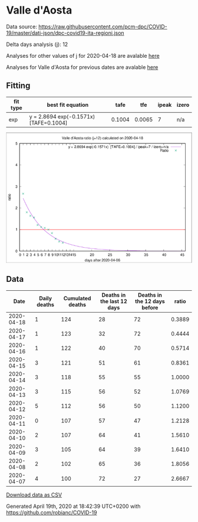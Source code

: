 # Valle d'Aosta

Data source: https://raw.githubusercontent.com/pcm-dpc/COVID-19/master/dati-json/dpc-covid19-ita-regioni.json

Delta days analysis (j): 12

Analyses for other values of j for 2020-04-18 are avalable [here](../2020-04-18/README.md)

Analyses for Valle d'Aosta for previous dates are avalable [here](../README.md)

## Fitting 
|fit type|best fit equation|tafe|tfe|ipeak|izero|
|-------|-----|--------|------|---|---|
|exp|y = 2.8694 exp(-0.1571x)  [TAFE=0.1004]|0.1004|0.0065|7|n/a|

![Plot](COVID-19_valle_d'aosta_j12_2020-04-18.png)

## Data
|Date|Daily deaths|Cumulated deaths|Deaths in the last 12 days|Deaths in the 12 days before|ratio|
|----|----------|-----------|-------|--------------------|-----|
|2020-04-18|1|124|28|72|0.3889|
|2020-04-17|1|123|32|72|0.4444|
|2020-04-16|1|122|40|70|0.5714|
|2020-04-15|3|121|51|61|0.8361|
|2020-04-14|3|118|55|55|1.0000|
|2020-04-13|3|115|56|52|1.0769|
|2020-04-12|5|112|56|50|1.1200|
|2020-04-11|0|107|57|47|1.2128|
|2020-04-10|2|107|64|41|1.5610|
|2020-04-09|3|105|64|39|1.6410|
|2020-04-08|2|102|65|36|1.8056|
|2020-04-07|4|100|72|27|2.6667|

[Download data as CSV](COVID-19_valle_d'aosta_j12_2020-04-18.csv)

Generated April 19th, 2020 at 18:42:39 UTC+0200 with https://github.com/robianc/COVID-19
